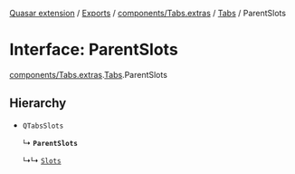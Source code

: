 [Quasar extension](../index.md) / [Exports](../modules.md) / [components/Tabs.extras](../modules/components_Tabs_extras.md) / [Tabs](../modules/components_Tabs_extras.Tabs.md) / ParentSlots

# Interface: ParentSlots

[components/Tabs.extras](../modules/components_Tabs_extras.md).[Tabs](../modules/components_Tabs_extras.Tabs.md).ParentSlots

## Hierarchy

- `QTabsSlots`

  ↳ **`ParentSlots`**

  ↳↳ [`Slots`](components_Tabs_extras.Tabs.Slots.md)
